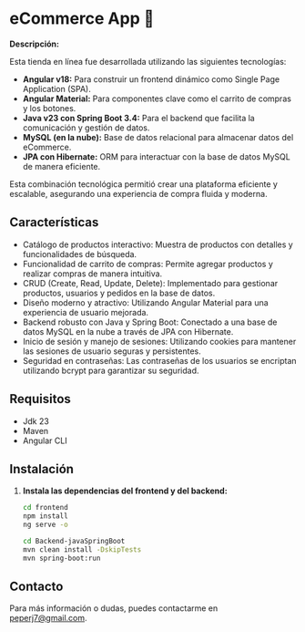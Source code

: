 # eCommerce App 🛒

**Descripción:**

Esta tienda en línea fue desarrollada utilizando las siguientes tecnologías:

- **Angular v18:** Para construir un frontend dinámico como Single Page Application (SPA).
- **Angular Material:** Para componentes clave como el carrito de compras y los botones.
- **Java v23 con Spring Boot 3.4:** Para el backend que facilita la comunicación y gestión de datos.
- **MySQL (en la nube):** Base de datos relacional para almacenar datos del eCommerce.
- **JPA con Hibernate:** ORM para interactuar con la base de datos MySQL de manera eficiente.
  

Esta combinación tecnológica permitió crear una plataforma eficiente y escalable, asegurando una experiencia de compra fluida y moderna.

## Características

- Catálogo de productos interactivo: Muestra de productos con detalles y funcionalidades de búsqueda.
- Funcionalidad de carrito de compras: Permite agregar productos y realizar compras de manera intuitiva.
- CRUD (Create, Read, Update, Delete): Implementado para gestionar productos, usuarios y pedidos en la base de datos.
- Diseño moderno y atractivo: Utilizando Angular Material para una experiencia de usuario mejorada.
- Backend robusto con Java y Spring Boot: Conectado a una base de datos MySQL en la nube a través de JPA con Hibernate.
- Inicio de sesión y manejo de sesiones: Utilizando cookies para mantener las sesiones de usuario seguras y persistentes.
- Seguridad en contraseñas: Las contraseñas de los usuarios se encriptan utilizando bcrypt para garantizar su seguridad.


## Requisitos

- Jdk 23
- Maven
- Angular CLI

## Instalación

1. **Instala las dependencias del frontend y del backend:**

    ```bash
    cd frontend
    npm install
    ng serve -o

    cd Backend-javaSpringBoot
    mvn clean install -DskipTests
    mvn spring-boot:run
    ```

## Contacto

Para más información o dudas, puedes contactarme en [peperj7@gmail.com](mailto:peperj7@gmail.com).
